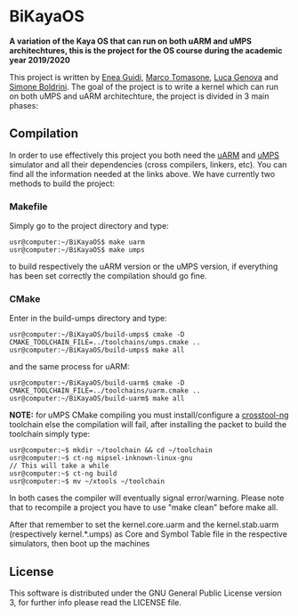 # BiKayaOS
**A variation of the Kaya OS that can run on both uARM and uMPS architechtures, this is the project for the OS course during the academic year 2019/2020**

This project is written by [Enea Guidi](https://github.com/its-hmny), [Marco Tomasone](https://github.com/MarcoTomasone), [Luca Genova](https://github.com/Lucajett99) and [Simone Boldrini](https://github.com/minosse99). The goal of the project is to write a kernel which can run on both uMPS and uARM architechture, the project is divided in 3 main phases:

## **Compilation**
In order to use effectively this project you both need the [uARM](http://mellotanica.github.io/uARM/) and [uMPS](https://github.com/tjonjic/umps) simulator and all their dependencies (cross compilers, linkers, etc). You can find all the information needed at the links above. We have currently two methods to build the project:

### Makefile
Simply go to the project directory and type:
```console
usr@computer:~/BiKayaOS$ make uarm
usr@computer:~/BiKayaOS$ make umps
```
to build respectively the uARM version or the uMPS version, if everything has been set correctly the compilation should go fine.

### CMake
Enter in the build-umps directory and type:
```console
usr@computer:~/BiKayaOS/build-umps$ cmake -D CMAKE_TOOLCHAIN_FILE=../toolchains/umps.cmake ..
usr@computer:~/BiKayaOS/build-umps$ make all 
```
and the same process for uARM:
```console
usr@computer:~/BiKayaOS/build-uarm$ cmake -D CMAKE_TOOLCHAIN_FILE=../toolchains/uarm.cmake ..
usr@computer:~/BiKayaOS/build-uarm$ make all 
```

**NOTE:** for uMPS CMake compiling you must install/configure a [crosstool-ng](https://crosstool-ng.github.io/) toolchain else the compilation will fail, after installing the packet to build the toolchain simply type:
```console
usr@computer:~$ mkdir ~/toolchain && cd ~/toolchain
usr@computer:~$ ct-ng mipsel-inknown-linux-gnu
// This will take a while
usr@computer:~$ ct-ng build
usr@computer:~$ mv ~/xtools ~/toolchain
```

In both cases the compiler will eventually signal error/warning. Please note that to recompile a project you have to use "make clean" before make all.

After that remember to set the kernel.core.uarm and the kernel.stab.uarm  (respectively kernel.*.umps) as Core and Symbol Table file in the respective simulators, then boot up the machines

## **License**
This software is distributed under the GNU General Public License version 3, for further info please read the LICENSE file.